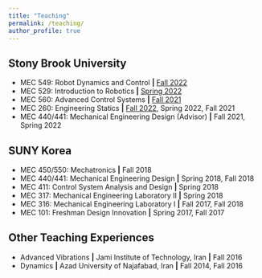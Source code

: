 ```yaml
---
title: "Teaching"
permalink: /teaching/
author_profile: true
---
```


## Stony Brook University
* MEC 549: Robot Dynamics and Control **\|** [Fall 2022](https://aminfakhari.github.io/_pages/teaching/MEC549/MEC549_Syllabus_Fall2022.pdf)
* MEC 529: Introduction to Robotics **\|** [Spring 2022](https://aminfakhari.github.io/_pages/teaching/MEC529/MEC529_Syllabus_Spring2022.pdf)
* MEC 560: Advanced Control Systems **\|** [Fall 2021](https://aminfakhari.github.io/_pages/teaching/MEC560/MEC560_Syllabus_Fall2021.pdf)
* MEC 260: Engineering Statics **\|** [Fall 2022](https://aminfakhari.github.io/_pages/teaching/MEC260/MEC260_Syllabus_Fall2022.pdf), Spring 2022, Fall 2021
* MEC 440/441: Mechanical Engineering Design (Advisor) **\|** Fall 2021, Spring 2022

<!---
&nbsp; • &nbsp; MEC 549: Robot Dynamics and Control **\|** Fall 2022 \
&nbsp; • &nbsp; MEC 529: Introduction to Robotics **\|** Spring 2022 \
&nbsp; • &nbsp; MEC 560: Advanced Control Systems **\|** Fall 2021 \
&nbsp; • &nbsp; MEC 260: Engineering Statics **\|** Fall 2021, Spring 2022, Fall 2022 \
&nbsp; • &nbsp; MEC 440/441: Mechanical Engineering Design (Advisor) **\|** Fall 2021, Spring 2022
-->


<!---
&nbsp; • &nbsp; [MEC 549: Robot Dynamics and Control](/teaching/MEC549) **\|** Fall 2022 \
&nbsp; • &nbsp; [MEC 529: Introduction to Robotics](/teaching/MEC529) **\|** Spring 2022 \
&nbsp; • &nbsp; [MEC 560: Advanced Control Systems](/teaching/MEC560) **\|** Fall 2021 \
&nbsp; • &nbsp; [MEC 260: Engineering Statics](/teaching/MEC260) **\|** Fall 2021, Spring 2022, Fall 2022 \
-->


## SUNY Korea
* MEC 450/550: Mechatronics **\|** Fall 2018
* MEC 440/441: Mechanical Engineering Design **\|** Spring 2018, Fall 2018
* MEC 411: Control System Analysis and Design **\|** Spring 2018
* MEC 317: Mechanical Engineering Laboratory II **\|** Spring 2018
* MEC 316: Mechanical Engineering Laboratory I **\|** Fall 2017, Fall 2018
* MEC 101: Freshman Design Innovation **\|** Spring 2017, Fall 2017

<!---
&nbsp; • &nbsp; MEC 450/550: Mechatronics **\|** Fall 2018 \
&nbsp; • &nbsp; MEC 440/441: Mechanical Engineering Design **\|** Spring 2018, Fall 2018 \
&nbsp; • &nbsp; MEC 411: Control System Analysis and Design **\|** Spring 2018 \
&nbsp; • &nbsp; MEC 317: Mechanical Engineering Laboratory II **\|** Spring 2018 \
&nbsp; • &nbsp; MEC 316: Mechanical Engineering Laboratory I **\|** Fall 2017, Fall 2018 \
&nbsp; • &nbsp; MEC 101: Freshman Design Innovation **\|** Spring 2017, Fall 2017
-->

## Other Teaching Experiences
* Advanced Vibrations **\|** Jami Institute of Technology, Iran **\|** Fall 2016
* Dynamics **\|** Azad University of Najafabad, Iran **\|** Fall 2014, Fall 2016

<!---
&nbsp; • &nbsp; Advanced Vibrations **\|** Jami Institute of Technology, Iran **\|** Fall 2016 \
&nbsp; • &nbsp; Dynamics **\|** Azad University of Najafabad, Iran **\|** Fall 2014, Fall 2016
-->
